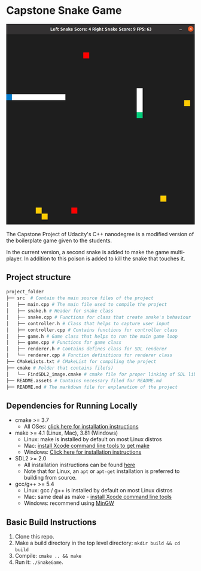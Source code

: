# Capstone Snake Game

![image](README.assets/screenshot.jpg)

The Capstone Project of Udacity's C++ nanodegree is a modified version of the boilerplate game given to the students.

In the current version, a second snake is added to make the game multi-player. In addition to this poison is added to kill the snake that touches it.

## Project structure

```bash
project_folder
├── src  # Contain the main source files of the project 
│	├── main.cpp # The main file used to compile the project
│	├── snake.h # Header for snake class
│	├── snake.cpp # Functions for class that create snake's behaviour
│	├── controller.h # Class that helps to capture user input
│	├── controller.cpp # Contains functions for controller class
│	├── game.h # Game class that helps to run the main game loop
│	├── game.cpp # Functions for game class
│	├── renderer.h # Contains defines class for SDL renderer
│	└── renderer.cpp # Function definitions for renderer class
├── CMakeLists.txt # CMakeList for compiling the project
├── cmake # Folder that contains file(s)
│	└── FindSDL2_image.cmake # cmake file for proper linking of SDL library to the project
├── README.assets # Contains necessary filed for README.md 
├── README.md # The markdown file for explanation of the project
```



## Dependencies for Running Locally
* cmake >= 3.7
  * All OSes: [click here for installation instructions](https://cmake.org/install/)
* make >= 4.1 (Linux, Mac), 3.81 (Windows)
  * Linux: make is installed by default on most Linux distros
  * Mac: [install Xcode command line tools to get make](https://developer.apple.com/xcode/features/)
  * Windows: [Click here for installation instructions](http://gnuwin32.sourceforge.net/packages/make.htm)
* SDL2 >= 2.0
  * All installation instructions can be found [here](https://wiki.libsdl.org/Installation)
  * Note that for Linux, an `apt` or `apt-get` installation is preferred to building from source.
* gcc/g++ >= 5.4
  * Linux: gcc / g++ is installed by default on most Linux distros
  * Mac: same deal as make - [install Xcode command line tools](https://developer.apple.com/xcode/features/)
  * Windows: recommend using [MinGW](http://www.mingw.org/)

## Basic Build Instructions

1. Clone this repo.
2. Make a build directory in the top level directory: `mkdir build && cd build`
3. Compile: `cmake .. && make`
4. Run it: `./SnakeGame`.